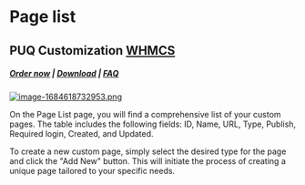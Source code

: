 # Page list

## PUQ Customization **[WHMCS](https://puqcloud.com/link.php?id=77)**

#####  [Order now](https://puqcloud.com/whmcs-addon-puq-customization.php) | [Download](https://download.puqcloud.com/WHMCS/addons/PUQ-Customization/) | [FAQ](https://faq.puqcloud.com/)

[![image-1684618732953.png](https://doc.puq.info/uploads/images/gallery/2023-05/scaled-1680-/image-1684618732953.png)](https://doc.puq.info/uploads/images/gallery/2023-05/image-1684618732953.png)

On the Page List page, you will find a comprehensive list of your custom pages. The table includes the following fields: ID, Name, URL, Type, Publish, Required login, Created, and Updated.

To create a new custom page, simply select the desired type for the page and click the "Add New" button. This will initiate the process of creating a unique page tailored to your specific needs.
